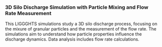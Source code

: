 ### 3D Silo Discharge Simulation with Particle Mixing and Flow Rate Measurement

This LIGGGHTS simulations study a 3D silo discharge process, focusing on the mixure of granular particles and the measurement of the flow rate. The simulations aim to understand how particle properties influence the discharge dynamics. Data analysis includes flow rate calculations.